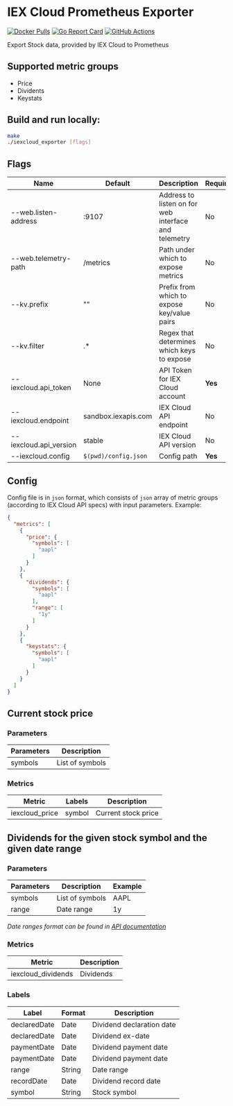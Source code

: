 # IEX Cloud Prometheus Exporter

[![Docker Pulls](https://img.shields.io/docker/pulls/vglafirov/iexcloud_exporter.svg?maxAge=604800)](https://hub.docker.com/repository/docker/vglafirov/iexcloud_exporter)
[![Go Report Card](https://goreportcard.com/badge/github.com/vglafirov/iexcloud_exporter)](https://goreportcard.com/report/github.com/vglafirov/iexcloud_exporter)
[![GitHub Actions](https://github.com/vglafirov/iexcloud_exporter/workflows/Go/badge.svg)](https://github.com/vglafirov/iexcloud_exporter/actions)

Export Stock data, provided by IEX Cloud to Prometheus

## Supported metric groups
* Price
* Dividents
* Keystats


## Build and run locally:

```bash
make
./iexcloud_exporter [flags]
```

## Flags
|Name|Default|Description|Required|
|---|---|---|---|
|--web.listen-address|:9107|Address to listen on for web interface and telemetry|No|
|--web.telemetry-path|/metrics|Path under which to expose metrics|No|
|--kv.prefix|""|Prefix from which to expose key/value pairs|No|
|--kv.filter|.*|Regex that determines which keys to expose|No|
|--iexcloud.api_token|None|API Token for IEX Cloud account|**Yes**|
|--iexcloud.endpoint|sandbox.iexapis.com|IEX Cloud API endpoint|No|
|--iexcloud.api_version|stable|IEX Cloud API version|No|
|--iexcloud.config|`$(pwd)/config.json`|Config path|**Yes**|

## Config

Config file is in `json` format, which consists of `json` array of metric groups (according to IEX Cloud API specs) with input parameters. Example:
```json
{
  "metrics": [
    {
      "price": {
        "symbols": [
          "aapl"
        ]
      }
    },
    {
      "dividends": {
        "symbols": [
          "aapl"
        ],
        "range": [
          "1y"
        ]
      }
    },
    {
      "keystats": {
        "symbols": [
          "aapl"
        ]
      }
    }
  ]
}
```

## Current stock price

### Parameters
|Parameters|Description|
|---|---|
|symbols|List of symbols|

### Metrics
|Metric|Labels|Description|
|---|---|---|
|iexcloud_price|symbol|Current stock price|

## Dividends for the given stock symbol and the given date range

### Parameters
|Parameters|Description|Example|
|---|---|---|
|symbols|List of symbols|AAPL|
|range|Date range|1y|
*Date ranges format can be found in [API documentation](https://iexcloud.io/docs/api/#dividends-basic)*


### Metrics
|Metric|Description|
|---|---|
|iexcloud_dividends|Dividends|
### Labels
|Label|Format|Description|
|---|---|---|
|declaredDate|Date|Dividend declaration date|
|declaredDate|Date|Dividend ex-date|
|paymentDate|Date|Dividend payment date|
|paymentDate|Date|Dividend payment date|
|range|String|Date range|
|recordDate|Date|Dividend record date|
|symbol|String|Stock symbol|
